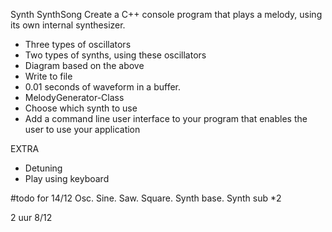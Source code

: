 Synth SynthSong
Create a C++ console program that plays a melody, using its own internal synthesizer.

- Three types of oscillators
- Two types of synths, using these oscillators
- Diagram based on the above
- Write to file
- 0.01 seconds of waveform in a buffer.
- MelodyGenerator-Class
- Choose which synth to use
- Add a command line user interface to your program that enables the user to use your application

EXTRA

- Detuning
- Play using keyboard


#todo for 14/12
Osc. Sine. Saw. Square. Synth base. Synth sub *2

2 uur 8/12

